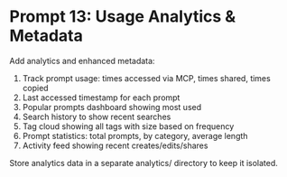 # Prompt 13: Usage Analytics & Metadata

Add analytics and enhanced metadata:

1. Track prompt usage: times accessed via MCP, times shared, times copied
2. Last accessed timestamp for each prompt
3. Popular prompts dashboard showing most used
4. Search history to show recent searches
5. Tag cloud showing all tags with size based on frequency
6. Prompt statistics: total prompts, by category, average length
7. Activity feed showing recent creates/edits/shares

Store analytics data in a separate analytics/ directory to keep it isolated.